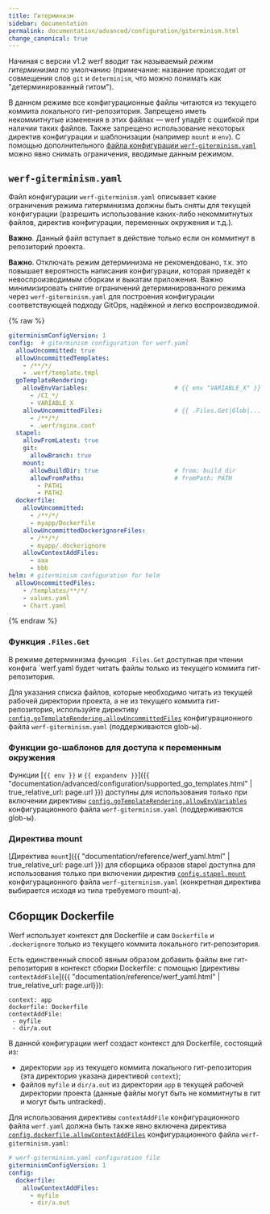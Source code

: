 ```yaml
---
title: Гитерминизм
sidebar: documentation
permalink: documentation/advanced/configuration/giterminism.html
change_canonical: true
---
```


Начиная с версии v1.2 werf вводит так называемый _режим гитерминизма_ по умолчанию (примечание: название происходит от совмещения слов `git` и `determinism`, что можно понимать как "детерминированный гитом").

В данном режиме все конфигурационные файлы читаются из текущего коммита локального гит-репозитория. Запрещено иметь некоммитнутые изменения в этих файлах — werf упадёт с ошибкой при наличии таких файлов. Также запрещено использование некоторых директив конфигурации и шаблонизации (например `mount` и `env`). С помощью дополнительного [файла конфигурации `werf-giterminism.yaml`](#werf-giterminismyaml) можно явно снимать ограничения, вводимые данным режимом.

## `werf-giterminism.yaml`

Файл конфигурации `werf-giterminism.yaml` описывает какие ограничения режима гитерминизма должны быть сняты для текущей конфигурации (разрешить использование каких-либо некоммитнутых файлов, директив конфигурации, переменных окружения и т.д.).

**Важно**. Данный файл вступает в действие только если он коммитнут в репозиторий проекта.

**Важно**. Отключать режим детерминизма не рекомендовано, т.к. это повышает вероятность написания конфигурации, которая приведёт к невоспроизводимым сборкам и выкатам приложения. Важно минимизировать снятие ограничений детерминированного режима через `werf-giterminism.yaml` для построения конфигурации соответствующей подходу GitOps, надёжной и легко воспроизводимой.

{% raw %}
```yaml
giterminismConfigVersion: 1
config:  # giterminism configuration for werf.yaml
  allowUncommitted: true
  allowUncommittedTemplates:
    - /**/*/
    - .werf/template.tmpl
  goTemplateRendering:
    allowEnvVariables:                        # {{ env "VARIABLE_X" }}
      - /CI_*/
      - VARIABLE_X
    allowUncommittedFiles:                    # {{ .Files.Get|Glob|... "PATH1" }}
      - /**/*/
      - .werf/nginx.conf
  stapel:
    allowFromLatest: true
    git:
      allowBranch: true
    mount:
      allowBuildDir: true                     # from: build_dir
      allowFromPaths:                         # fromPath: PATH
        - PATH1
        - PATH2
  dockerfile:
    allowUncommitted:
      - /**/*/
      - myapp/Dockerfile
    allowUncommittedDockerignoreFiles:
      - /**/*/
      - myapp/.dockerignore
    allowContextAddFiles:
      - aaa
      - bbb
helm: # giterminism configuration for helm
  allowUncommittedFiles:
    - /templates/**/*/
    - values.yaml
    - Chart.yaml
```
{% endraw %}

### Функция `.Files.Get`

В режиме детерминизма функция `.Files.Get` доступная при чтении конфига `werf.yaml будет читать файлы только из текущего коммита гит-репозитория.

Для указания списка файлов, которые необходимо читать из текущей рабочей директории проекта, а не из текущего коммита гит-репозитория, используйте директиву [`config.goTemplateRendering.allowUncommittedFiles`](#werf-giterminismyaml) конфигурационного файла `werf-giterminism.yaml` (поддерживаются glob-ы).

### Функции go-шаблонов для доступа к переменным окружения

Функции [`{{ env }}` и `{{ expandenv }}`]({{ "documentation/advanced/configuration/supported_go_templates.html" | true_relative_url: page.url }}) доступны для использования только при включении директивы [`config.goTemplateRendering.allowEnvVariables`](#werf-giterminismyaml) конфигурационного файла `werf-giterminism.yaml` (поддерживаются glob-ы).

### Директива mount

[Директива `mount`]({{ "documentation/reference/werf_yaml.html" | true_relative_url: page.url }}) для сборщика образов stapel доступна для использования только при включении директив [`config.stapel.mount`](#werf-giterminismyaml) конфигурационного файла `werf-giterminism.yaml` (конкретная директива выбирается исходя из типа требуемого mount-а).

## Сборщик Dockerfile

Werf использует контекст для Dockerfile и сам `Dockerfile` и `.dockerignore` только из текущего коммита локального гит-репозитория.

Есть единственный способ явным образом добавить файлы вне гит-репозитория в контекст сборки Dockerfile: с помощью [директивы `contextAddFile`]({{ "documentation/reference/werf_yaml.html" | true_relative_url: page.url}}):

```
context: app
dockerfile: Dockerfile
contextAddFile:
 - myfile
 - dir/a.out
```

В данной конфигурации werf создаст контекст для Dockerfile, состоящий из:
 - директории `app` из текущего коммита локального гит-репозитория (эта директория указана директивой `context`);
 - файлов `myfile` и `dir/a.out` из директории `app` в текущей рабочей директории проекта (данные файлы могут быть не коммитнуты в гит и могут быть untracked).

Для использования директивы `contextAddFile` конфигурационного файла `werf.yaml` должна быть также явно включена директива [`config.dockerfile.allowContextAddFiles`](#werf-giterminismyaml) конфигурационного файла `werf-giterminism.yaml`:

```yaml
# werf-giterminism.yaml configuration file
giterminismConfigVersion: 1
config:
  dockerfile:
    allowContextAddFiles:
      - myfile
      - dir/a.out
```
